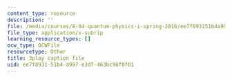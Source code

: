 ```yaml
---
content_type: resource
description: ''
file: /media/courses/8-04-quantum-physics-i-spring-2016/ee7f893151b4a997e3d7463bc98f8f01_R-5hjmV-bdY.srt
file_type: application/x-subrip
learning_resource_types: []
ocw_type: OCWFile
resourcetype: Other
title: 3play caption file
uid: ee7f8931-51b4-a997-e3d7-463bc98f8f01
---
```

